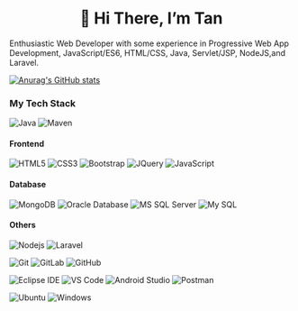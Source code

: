 <h1 align="center">👋 Hi There, I’m Tan</h1>
<p>Enthusiastic Web Developer with some experience in Progressive Web App Development, JavaScript/ES6, HTML/CSS, Java, Servlet/JSP, NodeJS,and Laravel.</p>

[![Anurag's GitHub stats](https://github-readme-stats.vercel.app/api?username=chuminhtan&hide=contribs,prs,issues&show_icons=true&theme=radical)](https://github.com/chuminhtan)

### My Tech Stack

![Java](http://img.shields.io/badge/-Java-007396?style=flat-square&logo=java&logoColor=ffffff)
![Maven](http://img.shields.io/badge/-Maven-1565c0?style=flat-square&logo=apache-maven)

#### Frontend
![HTML5](https://img.shields.io/badge/-HTML5-%23E44D27?style=flat-square&logo=html5&logoColor=ffffff)
![CSS3](https://img.shields.io/badge/-CSS3-%231572B6?style=flat-square&logo=css3)
![Bootstrap](https://img.shields.io/badge/-Bootstrap-7952B3?style=flat-square&logo=bootstrap&logoColor=ffffff)
![JQuery](https://img.shields.io/badge/-JQuery-0769AD?style=flat-square&logo=jquery&logoColor=ffffff)
![JavaScript](https://img.shields.io/badge/-JavaScript-%23F7DF1C?style=flat-square&logo=javascript&logoColor=000000&labelColor=%23F7DF1C&color=%23FFCE5A)

#### Database
![MongoDB](https://img.shields.io/badge/-MongoDB-47A248?style=flat-square&logo=mongodb&logoColor=ffffff)
![Oracle Database](http://img.shields.io/badge/-Oracle-DD0031?style=flat-square&logo=oracle)
![MS SQL Server](http://img.shields.io/badge/-MS%20SQL%20Server-CC2927?style=flat-square&logo=microsoft-sql-server&logoColor=ffffff)
![My SQL](http://img.shields.io/badge/-My%20SQL-1565c0?style=flat-square&logo=mysql&logoColor=ffffff)

#### Others
![Nodejs](https://img.shields.io/badge/-Nodejs-black?style=flat-square&logo=Node.js)
![Laravel](https://img.shields.io/badge/-Laravel-FF2D20?style=flat-square&logo=laravel&logoColor=%23ffffff)

![Git](https://img.shields.io/badge/-Git-%23F05032?style=flat-square&logo=git&logoColor=%23ffffff)
![GitLab](https://img.shields.io/badge/-GitLab-FCA121?style=flat-square&logo=gitlab)
![GitHub](https://img.shields.io/badge/-GitHub-181717?style=flat-square&logo=github)

![Eclipse IDE](http://img.shields.io/badge/-Eclipse%20IDE-2C2255?style=flat-square&logo=eclipse-ide&logoColor=ffffff)
![VS Code](http://img.shields.io/badge/-VS%20Code-007ACC?style=flat-square&logo=visual-studio-code&logoColor=ffffff)
![Android Studio](http://img.shields.io/badge/-Android%20Studio-3DDC84?style=flat-square&logo=android-studio&logoColor=ffffff)
![Postman](http://img.shields.io/badge/-Postman-FF6C37?style=flat-square&logo=postman&logoColor=ffffff)

![Ubuntu](http://img.shields.io/badge/-Ubuntu-E95420?style=flat-square&logo=ubuntu&logoColor=ffffff)
![Windows](http://img.shields.io/badge/-Windows-0078D6?style=flat-square&logo=windows&logoColor=ffffff)

</br>
</br>
